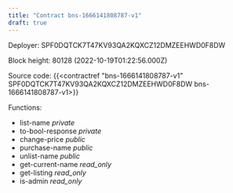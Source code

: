 ```yaml
---
title: "Contract bns-1666141808787-v1"
draft: true
---
```

Deployer: SPF0DQTCK7T47KV93QA2KQXCZ12DMZEEHWD0F8DW


 



Block height: 80128 (2022-10-19T01:22:56.000Z)

Source code: {{<contractref "bns-1666141808787-v1" SPF0DQTCK7T47KV93QA2KQXCZ12DMZEEHWD0F8DW bns-1666141808787-v1>}}

Functions:

* list-name _private_
* to-bool-response _private_
* change-price _public_
* purchase-name _public_
* unlist-name _public_
* get-current-name _read_only_
* get-listing _read_only_
* is-admin _read_only_
